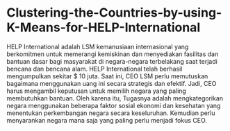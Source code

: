 # Clustering-the-Countries-by-using-K-Means-for-HELP-International

HELP International adalah LSM kemanusiaan internasional yang berkomitmen untuk memerangi kemiskinan dan menyediakan fasilitas dan bantuan dasar bagi masyarakat di negara-negara terbelakang saat terjadi bencana dan bencana alam. HELP International telah berhasil mengumpulkan sekitar $ 10 juta. Saat ini, CEO LSM perlu memutuskan bagaimana menggunakan uang ini secara strategis dan efektif. Jadi, CEO harus mengambil keputusan untuk memilih negara yang paling membutuhkan bantuan. Oleh karena itu, Tugasnya adalah mengkategorikan negara menggunakan beberapa faktor sosial ekonomi dan kesehatan yang menentukan perkembangan negara secara keseluruhan. Kemudian perlu menyarankan negara mana saja yang paling perlu menjadi fokus CEO.
